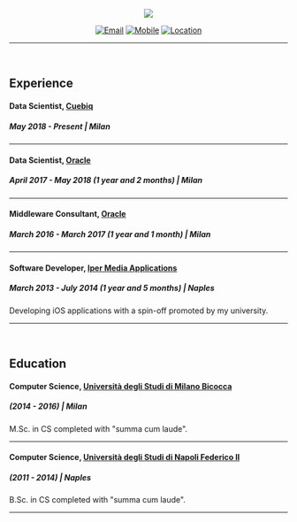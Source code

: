 <p align="center"><img src="picture.png"></p>

<p align="center">
  <a href="mailto:w@llner.co"><img src="https://img.shields.io/badge/Email-russovalerio.92%40icloud.com-red.svg" alt="Email"></a>
  <a href="https://github.com/emilwallner"><img src="https://img.shields.io/badge/Mobile-+393500131231-000000.svg" alt="Mobile"></a>
  <a href="https://goo.gl/maps/s1sKSPhFboDjP5v87"><img src="https://img.shields.io/badge/Location-Cernusco%20sul%20Naviglio-00FFB4.svg" alt="Location"></a>
</p>

---

<br/>

## Experience

#### Data Scientist, [Cuebiq](https://www.cuebiq.com/)
##### May 2018 - Present | Milan

---

#### Data Scientist, [Oracle](https://www.oracle.com/)
##### April 2017 - May 2018 (1 year and 2 months) | Milan

---

#### Middleware Consultant, [Oracle](https://www.oracle.com/)
##### March 2016 - March 2017 (1 year and 1 month) | Milan

---

#### Software Developer, [Iper Media Applications](https://www.imapps.it/)
##### March 2013 - July 2014 (1 year and 5 months) | Naples

Developing iOS applications with a spin-off promoted by my university.

---

<br/>

## Education

#### Computer Science, [Università degli Studi di Milano Bicocca](https://www.unimib.it/)
##### (2014 - 2016) | Milan

M.Sc. in CS completed with "summa cum laude".

---

#### Computer Science, [Università degli Studi di Napoli Federico II](https://www.unina.it/)
##### (2011 - 2014) | Naples

B.Sc. in CS completed with "summa cum laude".

---

<br/>
